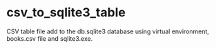 # csv_to_sqlite3_table
CSV table file add to the db.sqlite3 database using virtual environment, books.csv file and sqlite3.exe.
